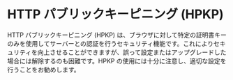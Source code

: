 # HTTP パブリックキーピニング (HPKP)

HTTP パブリックキーピニング (HPKP) は、ブラウザに対して特定の証明書キーのみを使用してサーバーとの認証を行うセキュリティ機能です。これによりセキュリティを向上させることができますが、誤って設定またはアップグレードした場合には解除するのも困難です。HPKP の使用には十分に注意し、適切な設定を行うことをお勧めします。
